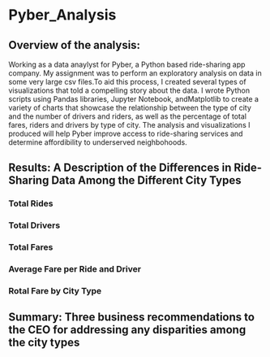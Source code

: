 # Pyber_Analysis

## Overview of the analysis:

Working as a data anaylyst for Pyber, a Python based ride-sharing app company. My assignment was to perform an exploratory analysis on data in some very large csv files.To aid this process, I created several types of visualizations that told a compelling story about the data. I wrote Python scripts using Pandas libraries, Jupyter Notebook, andMatplotlib to create a variety of charts that showcase the relationship between the type of city and the number of drivers and riders, as well as the percentage of total fares, riders and drivers by type of city. The analysis and visualizations I produced will help Pyber improve access to ride-sharing services and determine affordibility to underserved neighbohoods.

## Results: A Description of the Differences in Ride-Sharing Data Among the Different City Types

### Total Rides

### Total Drivers

### Total Fares

### Average Fare per Ride and Driver

### Rotal Fare by City Type

## Summary: Three business recommendations to the CEO for addressing any disparities among the city types
